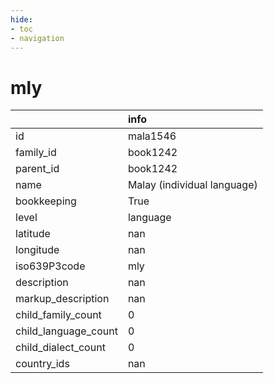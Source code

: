 ```yaml
---
hide:
- toc
- navigation
---
```

# mly
|                      | info                        |
|:---------------------|:----------------------------|
| id                   | mala1546                    |
| family_id            | book1242                    |
| parent_id            | book1242                    |
| name                 | Malay (individual language) |
| bookkeeping          | True                        |
| level                | language                    |
| latitude             | nan                         |
| longitude            | nan                         |
| iso639P3code         | mly                         |
| description          | nan                         |
| markup_description   | nan                         |
| child_family_count   | 0                           |
| child_language_count | 0                           |
| child_dialect_count  | 0                           |
| country_ids          | nan                         |